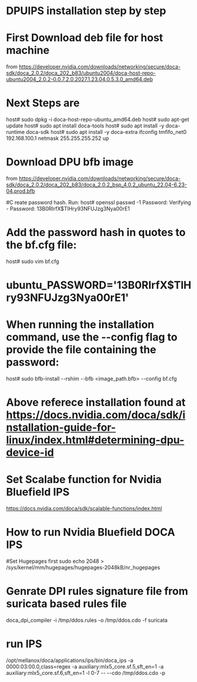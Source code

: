 # DPUIPS installation step by step
# First Download deb file for host machine 
from https://developer.nvidia.com/downloads/networking/secure/doca-sdk/doca_2.0.2/doca_202_b83/ubuntu2004/doca-host-repo-ubuntu2004_2.0.2-0.0.7.2.0.2027.1.23.04.0.5.3.0_amd64.deb
# Next Steps are
host# sudo dpkg -i doca-host-repo-ubuntu<version>_amd64.deb
host# sudo apt-get update
host# sudo apt install doca-tools
host# sudo apt install -y doca-runtime doca-sdk
host# sudo apt install -y doca-extra
ifconfig tmfifo_net0 192.168.100.1 netmask 255.255.255.252 up
# Download DPU bfb image 
  from https://developer.nvidia.com/downloads/networking/secure/doca-sdk/doca_2.0.2/doca_202_b83/doca_2.0.2_bsp_4.0.2_ubuntu_22.04-6.23-04.prod.bfb
  
#C reate password hash. Run:
host# openssl passwd -1
Password:
Verifying - Password:
$1$3B0RIrfX$TlHry93NFUJzg3Nya00rE1
# Add the password hash in quotes to the bf.cfg file:
host# sudo vim bf.cfg
# ubuntu_PASSWORD='$1$3B0RIrfX$TlHry93NFUJzg3Nya00rE1'
# When running the installation command, use the --config flag to provide the file containing the password:
host# sudo bfb-install --rshim <rshimN> --bfb <image_path.bfb> --config bf.cfg

# Above referece installation found at https://docs.nvidia.com/doca/sdk/installation-guide-for-linux/index.html#determining-dpu-device-id
 
# Set Scalabe function for Nvidia Bluefield IPS   
https://docs.nvidia.com/doca/sdk/scalable-functions/index.html
  
# How to run Nvidia Bluefield DOCA IPS
  #Set Hugepages first
  sudo echo 2048 > /sys/kernel/mm/hugepages/hugepages-2048kB/nr_hugepages
  # Genrate DPI rules signature file from suricata based rules file
  
doca_dpi_compiler -i /tmp/ddos.rules -o /tmp/ddos.cdo -f suricata
  # run IPS
  /opt/mellanox/doca/applications/ips/bin/doca_ips -a 0000:03:00.0,class=regex -a auxiliary:mlx5_core.sf.5,sft_en=1 -a auxiliary:mlx5_core.sf.6,sft_en=1 -l 0-7 -- --cdo /tmp/ddos.cdo -p
  
  
  

  
